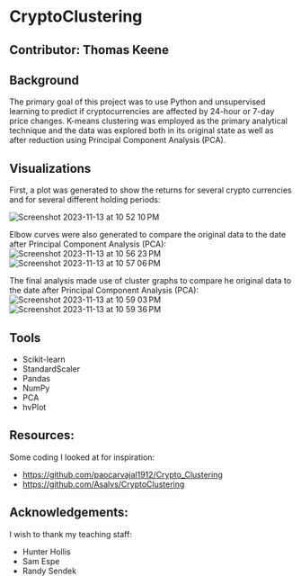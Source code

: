 # CryptoClustering

**Contributor:** Thomas Keene
---

## Background
The primary goal of this project was to use Python and unsupervised learning to predict if cryptocurrencies are affected by 24-hour or 7-day price changes. K-means clustering was employed as the primary analytical technique and the data was explored both in its original state as well as after reduction using Principal Component Analysis (PCA).

## Visualizations
First, a plot was generated to show the returns for several crypto currencies and for several different holding periods:

![Screenshot 2023-11-13 at 10 52 10 PM](https://github.com/keenet1/CryptoClustering/assets/137319054/b302a035-0a40-4c70-bd50-1827dbc902c5)

Elbow curves were also generated to compare the original data to the date after Principal Component Analysis (PCA):
![Screenshot 2023-11-13 at 10 56 23 PM](https://github.com/keenet1/CryptoClustering/assets/137319054/b9f1f0ab-c19e-4442-b4c2-79ec9512c9ef)
![Screenshot 2023-11-13 at 10 57 06 PM](https://github.com/keenet1/CryptoClustering/assets/137319054/47c1ebd9-0335-439b-8adf-4a42c8375d8a)

The final analysis made use of cluster graphs to compare he original data to the date after Principal Component Analysis (PCA):
![Screenshot 2023-11-13 at 10 59 03 PM](https://github.com/keenet1/CryptoClustering/assets/137319054/6775507b-d496-4a55-850e-f130890e25ef)
![Screenshot 2023-11-13 at 10 59 36 PM](https://github.com/keenet1/CryptoClustering/assets/137319054/3eb64a0b-a1f0-40eb-b45f-18b961f08518)

## Tools
- Scikit-learn
- StandardScaler
- Pandas
- NumPy
- PCA
- hvPlot

## Resources:
Some coding I looked at for inspiration:
- https://github.com/paocarvajal1912/Crypto_Clustering
- https://github.com/Asalvs/CryptoClustering

## Acknowledgements:
I wish to thank my teaching staff:
- Hunter Hollis
- Sam Espe
- Randy Sendek
